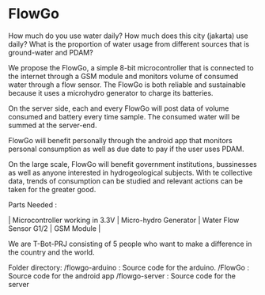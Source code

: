 # FlowGo
How much do you use water daily?
How much does this city (jakarta) use daily?
What is the proportion of water usage from different sources that is ground-water and PDAM?

We propose the FlowGo, a simple 8-bit microcontroller that is connected to the internet through a GSM module and monitors volume of consumed water through a flow sensor. The FlowGo is both reliable and sustainable because it  uses a  microhydro generator to charge its batteries.

On the server side, each and every FlowGo will post data of volume consumed and battery every time sample. The consumed water will be summed at the server-end.

FlowGo will benefit personally through the android app that monitors personal consumption as well as due date to pay if the user uses PDAM.

On the large scale, FlowGo will benefit government institutions, bussinesses as well as anyone interested in hydrogeological subjects. With te collective data, trends of consumption can be studied and relevant actions can be taken for the greater good. 

Parts Needed :

| Microcontroller working in 3.3V | Micro-hydro Generator | Water Flow Sensor G1/2 | GSM Module |

We are T-Bot-PRJ consisting of 5 people who want to make a difference in the country and the world.


Folder directory:
/flowgo-arduino			: Source code for the arduino.
/FlowGo				: Source code for the android app
/flowgo-server		: Source code for the server
